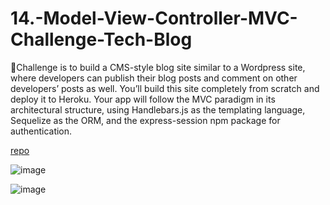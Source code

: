 # 14.-Model-View-Controller-MVC-Challenge-Tech-Blog
🦺Challenge  is to build a CMS-style blog site similar to a Wordpress site, where developers can publish their blog posts and comment on other developers’ posts as well. You’ll build this site completely from scratch and deploy it to Heroku. Your app will follow the MVC paradigm in its architectural structure, using Handlebars.js as the templating language, Sequelize as the ORM, and the express-session npm package for authentication.



[repo](https://github.com/InaWise/14.-Model-View-Controller-MVC-Challenge-Tech-Blog)


![image](https://user-images.githubusercontent.com/77795818/126401111-e7a8914b-a904-4640-bc3b-5f340dcdaf6a.png)

![image](https://user-images.githubusercontent.com/77795818/126400829-d907b5a2-ba3f-45b2-a699-a27c11de2cce.png)

